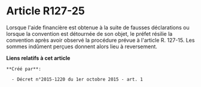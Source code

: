 # Article R127-25

Lorsque l'aide financière est obtenue à la suite de fausses déclarations ou lorsque la convention est détournée de son objet,
le préfet résilie la convention après avoir observé la procédure prévue à l'article R. 127-15. Les sommes indûment perçues
donnent alors lieu à reversement.

**Liens relatifs à cet article**

	**Créé par**:

	  - Décret n°2015-1220 du 1er octobre 2015 - art. 1
